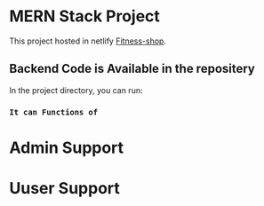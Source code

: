 # MERN Stack Project

This project hosted in netlify [Fitness-shop](https://fitness-shop.netlify.app/).

## Backend Code is Available in the repositery  

In the project directory, you can run:

### `It can Functions of `
# Admin Support 
# Uuser Support


